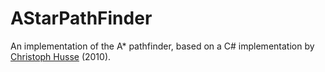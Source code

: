 # AStarPathFinder
An implementation of the A* pathfinder, based on a C# implementation by [Christoph Husse](https://www.codeproject.com/Articles/118015/%2FArticles%2F118015%2FFast-A-Star-2D-Implementation-for-C) (2010).
